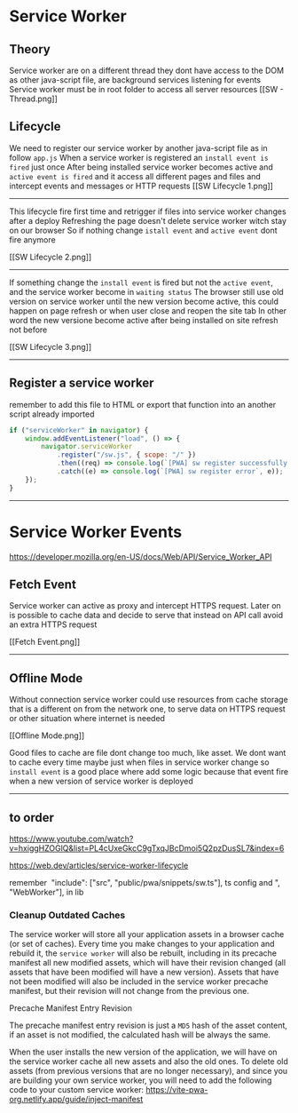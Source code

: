 # Service Worker

## Theory

Service worker are on a different thread they dont have access to the DOM as other java-script file, are background services listening for events
Service worker must be in root folder to access all server resources
[[SW - Thread.png]]

## Lifecycle

We need to register our service worker by another java-script file as in follow `app.js`
When a service worker is registered an `install event is fired` just once
After being installed service worker becomes active and `active event is fired` and it access all different pages and files and intercept events and messages or HTTP requests
[[SW Lifecycle 1.png]]

---

This lifecycle fire first time and retrigger if files into service worker changes after a deploy
Refreshing the page doesn't delete service worker witch stay on our browser
So if nothing change `istall event` and `active event` dont fire anymore

[[SW Lifecycle 2.png]]

---

If something change the `install event` is fired but not the `active event`, and the service worker become in `waiting status`
The browser still use old version on service worker until the new version become active, this could happen on page refresh or when user close and reopen the site tab
In other word the new versione become active after being installed on site refresh not before

[[SW Lifecycle 3.png]]

---

## Register a service worker

remember to add this file to HTML or export that function into an another script already imported

```js
if ("serviceWorker" in navigator) {
	window.addEventListener("load", () => {
		navigator.serviceWorker
			.register("/sw.js", { scope: "/" })
			.then((req) => console.log(`[PWA] sw register successfully `, req))
			.catch((e) => console.log(`[PWA] sw register error`, e));
	});
}
```

---

# Service Worker Events

https://developer.mozilla.org/en-US/docs/Web/API/Service_Worker_API

## Fetch Event

Service worker can active as proxy and intercept HTTPS request. Later on is possible to cache data and decide to serve that instead on API call avoid an extra HTTPS request

[[Fetch Event.png]]

---

## Offline Mode

Without connection service worker could use resources from cache storage that is a different on from the network one, to serve data on HTTPS request or other situation where internet is needed

[[Offline Mode.png]]

Good files to cache are file dont change too much, like asset. We dont want to cache every time maybe just when files in service worker change so `install event` is a good place where add some logic because that event fire when a new version of service worker is deployed 



---

## to order

https://www.youtube.com/watch?v=hxiggHZOGlQ&list=PL4cUxeGkcC9gTxqJBcDmoi5Q2pzDusSL7&index=6

https://web.dev/articles/service-worker-lifecycle

remember  "include": ["src", "public/pwa/snippets/sw.ts"], ts config and ", "WebWorker"], in lib

### Cleanup Outdated Caches[​](https://vite-pwa-org.netlify.app/guide/inject-manifest#cleanup-outdated-caches)

The service worker will store all your application assets in a browser cache (or set of caches). Every time you make changes to your application and rebuild it, the `service worker` will also be rebuilt, including in its precache manifest all new modified assets, which will have their revision changed (all assets that have been modified will have a new version). Assets that have not been modified will also be included in the service worker precache manifest, but their revision will not change from the previous one.

Precache Manifest Entry Revision

The precache manifest entry revision is just a `MD5` hash of the asset content, if an asset is not modified, the calculated hash will be always the same.

When the user installs the new version of the application, we will have on the service worker cache all new assets and also the old ones. To delete old assets (from previous versions that are no longer necessary), and since you are building your own service worker, you will need to add the following code to your custom service worker:
https://vite-pwa-org.netlify.app/guide/inject-manifest
